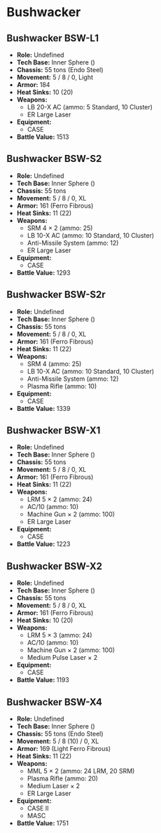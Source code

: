 # Bushwacker
## Bushwacker BSW-L1
- **Role:** Undefined
- **Tech Base:** Inner Sphere ()
- **Chassis:** 55 tons (Endo Steel)
- **Movement:** 5 / 8 / 0, Light
- **Armor:** 184
- **Heat Sinks:** 10 (20)
- **Weapons:**
  - LB 20-X AC (ammo: 5 Standard, 10 Cluster)
  - ER Large Laser
- **Equipment:**
  - CASE
- **Battle Value:** 1513

## Bushwacker BSW-S2
- **Role:** Undefined
- **Tech Base:** Inner Sphere ()
- **Chassis:** 55 tons
- **Movement:** 5 / 8 / 0, XL
- **Armor:** 161 (Ferro Fibrous)
- **Heat Sinks:** 11 (22)
- **Weapons:**
  - SRM 4 × 2 (ammo: 25)
  - LB 10-X AC (ammo: 10 Standard, 10 Cluster)
  - Anti-Missile System (ammo: 12)
  - ER Large Laser
- **Equipment:**
  - CASE
- **Battle Value:** 1293

## Bushwacker BSW-S2r
- **Role:** Undefined
- **Tech Base:** Inner Sphere ()
- **Chassis:** 55 tons
- **Movement:** 5 / 8 / 0, XL
- **Armor:** 161 (Ferro Fibrous)
- **Heat Sinks:** 11 (22)
- **Weapons:**
  - SRM 4 (ammo: 25)
  - LB 10-X AC (ammo: 10 Standard, 10 Cluster)
  - Anti-Missile System (ammo: 12)
  - Plasma Rifle (ammo: 10)
- **Equipment:**
  - CASE
- **Battle Value:** 1339

## Bushwacker BSW-X1
- **Role:** Undefined
- **Tech Base:** Inner Sphere ()
- **Chassis:** 55 tons
- **Movement:** 5 / 8 / 0, XL
- **Armor:** 161 (Ferro Fibrous)
- **Heat Sinks:** 11 (22)
- **Weapons:**
  - LRM 5 × 2 (ammo: 24)
  - AC/10 (ammo: 10)
  - Machine Gun × 2 (ammo: 100)
  - ER Large Laser
- **Equipment:**
  - CASE
- **Battle Value:** 1223

## Bushwacker BSW-X2
- **Role:** Undefined
- **Tech Base:** Inner Sphere ()
- **Chassis:** 55 tons
- **Movement:** 5 / 8 / 0, XL
- **Armor:** 161 (Ferro Fibrous)
- **Heat Sinks:** 10 (20)
- **Weapons:**
  - LRM 5 × 3 (ammo: 24)
  - AC/10 (ammo: 10)
  - Machine Gun × 2 (ammo: 100)
  - Medium Pulse Laser × 2
- **Equipment:**
  - CASE
- **Battle Value:** 1193

## Bushwacker BSW-X4
- **Role:** Undefined
- **Tech Base:** Inner Sphere ()
- **Chassis:** 55 tons (Endo Steel)
- **Movement:** 5 / 8 (10) / 0, XL
- **Armor:** 169 (Light Ferro Fibrous)
- **Heat Sinks:** 11 (22)
- **Weapons:**
  - MML 5 × 2 (ammo: 24 LRM, 20 SRM)
  - Plasma Rifle (ammo: 20)
  - Medium Laser × 2
  - ER Large Laser
- **Equipment:**
  - CASE II
  - MASC
- **Battle Value:** 1751

